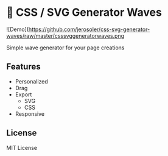 # 🎨 CSS / SVG Generator Waves

![Demo](https://github.com/jerosoler/css-svg-generator-waves/raw/master/csssvggeneratorwaves.png

Simple wave generator for your page creations

## Features 
- Personalized
- Drag 
- Export
  - SVG
  - CSS
- Responsive


## License 
MIT License